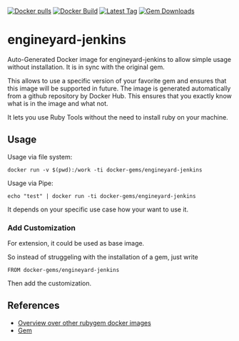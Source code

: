 [![Docker pulls](https://img.shields.io/docker/pulls/rubygem/engineyard-jenkins.svg)](https://hub.docker.com/r/rubygem/engineyard-jenkins/)
[![Docker Build](https://img.shields.io/docker/automated/rubygem/engineyard-jenkins.svg)](https://hub.docker.com/r/rubygem/engineyard-jenkins/)
[![Latest Tag](https://img.shields.io/github/tag/docker-rubygem/engineyard-jenkins.svg)](https://hub.docker.com/r/rubygem/engineyard-jenkins/)
[![Gem Downloads](https://img.shields.io/gem/dt/engineyard-jenkins.svg)](https://rubygems.org/gems/engineyard-jenkins/)
# engineyard-jenkins

Auto-Generated Docker image for engineyard-jenkins to allow simple usage without installation.
It is in sync with the original gem.

This allows to use a specific version of your favorite gem and ensures that this image will be supported in future.
The image is generated automatically from a github repository by Docker Hub.
This ensures that you exactly know what is in the image and what not.

It lets you use Ruby Tools without the need to install ruby on your machine.

## Usage

Usage via file system:

`docker run -v $(pwd):/work -ti docker-gems/engineyard-jenkins`

Usage via Pipe:

`echo "test" | docker run -ti docker-gems/engineyard-jenkins`

It depends on your specific use case how your want to use it.

### Add Customization

For extension, it could be used as base image.

So instead of struggeling with the installation of a gem, just write

`FROM docker-gems/engineyard-jenkins`

Then add the customization.

## References

 - [Overview over other rubygem docker images](https://github.com/thinkbot/docker-rubygem)
 - [Gem](https://rubygems.org/gems/engineyard-jenkins/)
